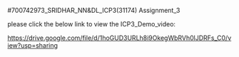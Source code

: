 #700742973_SRIDHAR_NN&DL_ICP3(31174) Assignment_3

please click the below link to view the ICP3_Demo_video:

https://drive.google.com/file/d/1hoGUD3URLh8i9OkegWbRVh0lJDRFs_C0/view?usp=sharing
